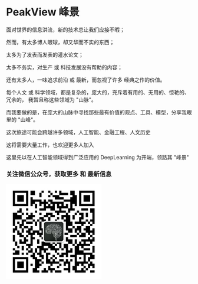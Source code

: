 # PeakView 峰景
面对世界的信息洪流，新的技术总让我们应接不暇；

然而，有太多博人眼球，却又华而不实的东西；

太多为了发表而发表的灌水论文；

太多不务实，对生产 或 科技发展没有帮助的内容；

还有太多人，一味追求前沿 或 最新，而忽视了许多 经典之作的价值。

每个人文 或 科学领域，都是复杂的，庞大的，充斥着有用的、无用的、惊艳的、冗余的， 我暂且称这些领域为 "山脉"。

而我要做的是，在庞大的山脉中寻找那些最有价值的观点、工具、模型，分享我眼里的 "山峰"。

这次旅途可能会跨越许多领域，人工智能、金融工程、人文历史

这将需要大量工作，也欢迎更多人加入

这里先以在人工智能领域得到广泛应用的 DeepLearning 为开端，领路其 "峰景"

### 关注微信公众号，获取更多 和 最新信息

![image](https://github.com/ethanchiu7/peakview/blob/main/img/peakview-weixin.jpg)

